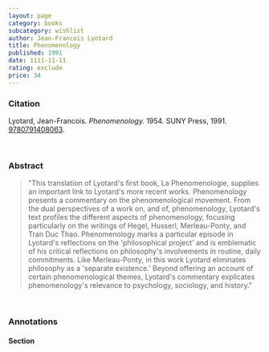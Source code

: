 ```yaml
---
layout: page
category: books
subcategory: wishlist
author: Jean-Francois Lyotard
title: Phenomenology
published: 1991
date: 1111-11-11
rating: exclude
price: 34
---
```


### Citation

Lyotard, Jean-Francois. *Phenomenology.* 1954. SUNY Press, 1991. [9780791408063](https://sunypress.edu/Books/P/Phenomenology3).

<br>

### Abstract

> "This translation of Lyotard's first book, La Phenomenologie, supplies an important link to Lyotard's more recent works. Phenomenology presents a commentary on the phenomenological movement. From the dual perspectives of a work on, and of, phenomenology, Lyotard's text profiles the different aspects of phenomenology, focusing particularly on the writings of Hegel, Husserl, Merleau-Ponty, and Tran Duc Thao. Phenomenology marks a particular episode in Lyotard's reflections on the 'philosophical project' and is emblematic of his critical reflections on philosophy's involvements in routine, daily commitments. Like Merleau-Ponty, in this work Lyotard eliminates philosophy as a 'separate existence.' Beyond offering an account of certain phenomenological themes, Lyotard's commentary explicates phenomenology's relevance to psychology, sociology, and history."

<br>

### Annotations

#### Section

<br>
